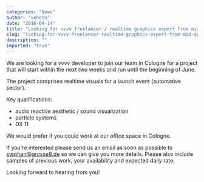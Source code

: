 ```yaml
---
categories: "News"
author: "vehenn"
date: "2016-04-14"
title: "Looking for vvvv freelancer / realtime graphics expert from mid-April until June"
slug: "looking-for-vvvv-freelancer-realtime-graphics-expert-from-mid-april-until-june"
description: ""
imported: "true"
---
```



We are looking for a vvvv developer to join our team in Cologne for a project that will start within the next two weeks and run until the beginning of June.

The project comprises realtime visuals for a launch event (automotive sector).

Key qualifications:

- audio reactive aesthetic / sound visualization
- particle systems
- DX 11

We would prefer if you could work at our office space in Cologne.

If you're interested please send us an email as soon as possible to stephan@grosse8.de so we can give you more details. Please also include samples of previous work, your availability and expected daily rate.

Looking forward to hearing from you!